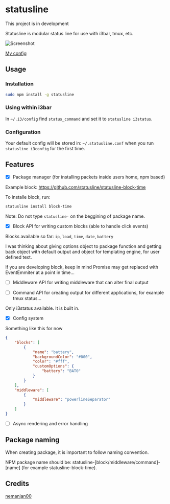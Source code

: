 # statusline

This project is in development

Statusline is modular status line for use with i3bar, tmux, etc. 

![Screenshot](https://github.com/nemanjan00/statusline/blob/master/screenshot/screenshot.png?raw=true)

[My config](https://gist.github.com/ef0998ba940a496feb212630b5e19f40)

## Usage

### Installation

```bash
sudo npm install -g statusline
```

### Using within i3bar

In `~/.i3/config` find `status_command` and set it to `statusline i3status`.

### Configuration

Your default config will be stored in: `~/.statusline.conf` when you run `statusline i3config` for the first time. 

## Features 

 - [x] Package manager (for installing packets inside users home, npm based)

Example block: https://github.com/statusline/statusline-block-time

To installe block, run: 

```bash
statusline install block-time
```

Note: Do not type `statusline-` on the beggining of package name. 

 - [x] Block API for writing custom blocks (able to handle click events)

Blocks available so far: `ip`, `load`, `time`, `date`, `battery`

I was thinking about giving options object to package function and getting back object with default output and object for templating engine, for user defined text. 

If you are developing block, keep in mind Promise may get replaced with EventEmmiter at a point in time... 

 - [ ]  Middleware API for writing middleware that can alter final output

 - [ ] Command API for creating output for different applications, for example tmux status... 

Only i3status available. It is built in. 

 - [x] Config system 

Something like this for now

```json
{
	"blocks": [
		{
			"name": "battery",
			"backgroundColor": "#000",
			"color": "#fff",
			"customOptions": {
				"battery": "BAT0"
			}
		}
	],
	"middleware": [
		{
			"middleware": "powerlineSeparator"
		}
	]
}
```
 - [ ] Async rendering and error handling

## Package naming

When creating package, it is important to follow naming convention. 

NPM package name should be: statusline-[block/middleware/command]-[name] (for example statusline-block-time). 

## Credits

[nemanjan00](https://github.com/nemanjan00)

